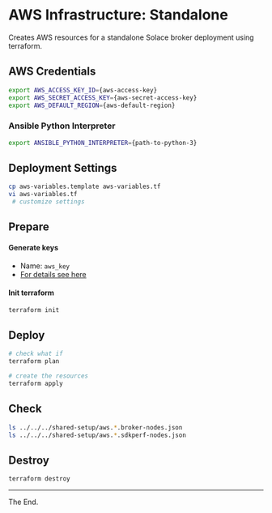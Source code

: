 # AWS Infrastructure: Standalone

Creates AWS resources for a standalone Solace broker deployment using terraform.

## AWS Credentials

````bash
export AWS_ACCESS_KEY_ID={aws-access-key}
export AWS_SECRET_ACCESS_KEY={aws-secret-access-key}
export AWS_DEFAULT_REGION={aws-default-region}
````

### Ansible Python Interpreter

````bash
export ANSIBLE_PYTHON_INTERPRETER={path-to-python-3}
````

## Deployment Settings
````bash
cp aws-variables.template aws-variables.tf
vi aws-variables.tf
 # customize settings
````

## Prepare

#### Generate keys

* Name: `aws_key`
* [For details see here](../../../keys)

#### Init terraform
````bash
terraform init
````

## Deploy
````bash
# check what if
terraform plan

# create the resources
terraform apply
````

## Check

````bash
ls ../../../shared-setup/aws.*.broker-nodes.json
ls ../../../shared-setup/aws.*.sdkperf-nodes.json
````

## Destroy
````bash
terraform destroy
````
---
The End.
